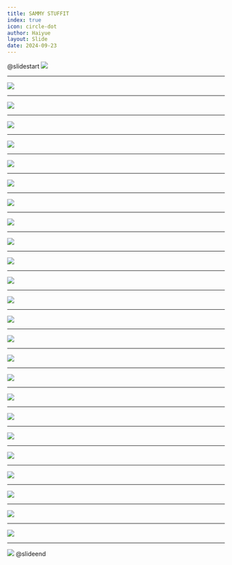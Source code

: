 ```yaml
---
title: SAMMY STUFFIT
index: true
icon: circle-dot
author: Haiyue
layout: Slide
date: 2024-09-23
---
```

 
@slidestart
![](/reading/english/Level-N/SAMMY%20STUFFIT/001.webp)

---

![](/reading/english/Level-N/SAMMY%20STUFFIT/002.webp)

---

![](/reading/english/Level-N/SAMMY%20STUFFIT/003.webp)

---

![](/reading/english/Level-N/SAMMY%20STUFFIT/004.webp)

---

![](/reading/english/Level-N/SAMMY%20STUFFIT/005.webp)

---

![](/reading/english/Level-N/SAMMY%20STUFFIT/006.webp)

---

![](/reading/english/Level-N/SAMMY%20STUFFIT/007.webp)

---

![](/reading/english/Level-N/SAMMY%20STUFFIT/008.webp)

---

![](/reading/english/Level-N/SAMMY%20STUFFIT/009.webp)

---

![](/reading/english/Level-N/SAMMY%20STUFFIT/010.webp)

---

![](/reading/english/Level-N/SAMMY%20STUFFIT/011.webp)

---

![](/reading/english/Level-N/SAMMY%20STUFFIT/012.webp)

---

![](/reading/english/Level-N/SAMMY%20STUFFIT/013.webp)

---

![](/reading/english/Level-N/SAMMY%20STUFFIT/014.webp)

---

![](/reading/english/Level-N/SAMMY%20STUFFIT/015.webp)

---

![](/reading/english/Level-N/SAMMY%20STUFFIT/016.webp)

---

![](/reading/english/Level-N/SAMMY%20STUFFIT/017.webp)

---

![](/reading/english/Level-N/SAMMY%20STUFFIT/018.webp)

---

![](/reading/english/Level-N/SAMMY%20STUFFIT/019.webp)

---

![](/reading/english/Level-N/SAMMY%20STUFFIT/020.webp)

---

![](/reading/english/Level-N/SAMMY%20STUFFIT/021.webp)

---

![](/reading/english/Level-N/SAMMY%20STUFFIT/022.webp)

---

![](/reading/english/Level-N/SAMMY%20STUFFIT/023.webp)

---

![](/reading/english/Level-N/SAMMY%20STUFFIT/024.webp)

---

![](/reading/english/Level-N/SAMMY%20STUFFIT/025.webp)

---

![](/reading/english/Level-N/SAMMY%20STUFFIT/026.webp)
@slideend